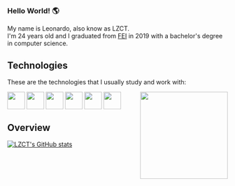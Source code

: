 ### Hello World! 🌎
My name is Leonardo, also know as LZCT. <br>
I'm 24 years old and I graduated from <a href="https://portal.fei.edu.br/">FEI</a> in 2019 with a bachelor's degree in computer science. 

## Technologies

These are the technologies that I usually study and work with:

<div style="display> inline_block">
  <img height="40" width="40" align="center" src="https://cdn.jsdelivr.net/gh/devicons/devicon/icons/html5/html5-plain-wordmark.svg" />
  <img height="40" width="40" align="center" src="https://cdn.jsdelivr.net/gh/devicons/devicon/icons/javascript/javascript-original.svg" />
  <img height="40" width="40" align="center" src="https://cdn.jsdelivr.net/gh/devicons/devicon/icons/css3/css3-plain-wordmark.svg" />
  <img height="40" width="40" align="center" src="https://cdn.jsdelivr.net/gh/devicons/devicon/icons/python/python-original.svg" />
  <img height="40" width="40" align="center" src="https://cdn.jsdelivr.net/gh/devicons/devicon/icons/cplusplus/cplusplus-original.svg" />
  <img height="40" width="40" align="center" src="https://cdn.jsdelivr.net/gh/devicons/devicon/icons/c/c-original.svg" />
   <img align="right" width="200" height="200" src="https://i.imgur.com/cgtEoV7.png">       
</div>
          

## Overview

[![LZCT's GitHub stats](https://github-readme-stats.vercel.app/api?username=LZCT&count_private=true&include_all_commits=true&show_icons=true&theme=chartreuse-dark&border_radius=25&hide_border=true)](https://github.com/anuraghazra/github-readme-stats)
<!--
<div><img style="height: auto; width: 40%;" class="img" src="https://github-readme-stats.vercel.app/api/top-langs/?username=LZCT&theme=chartreuse-dark&langs_count=8&layout=compact&hide_border=true&border_radius=25" /></div>
</div>
-->


<!--![Snake animation](https://github.com/LZCT/LZCT/blob/output/github-contribution-grid-snake.svg)-->




<!--
**LZCT/LZCT** is a ✨ _special_ ✨ repository because its `README.md` (this file) appears on your GitHub profile.

Here are some ideas to get you started:

- 🔭 I’m currently working on ...
- 🌱 I’m currently learning ...
- 👯 I’m looking to collaborate on ...
- 🤔 I’m looking for help with ...
- 💬 Ask me about ...
- 📫 How to reach me: ...
- 😄 Pronouns: ...
- ⚡ Fun fact: ...
-->
